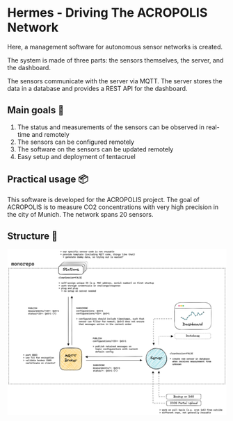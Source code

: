 # Hermes - Driving The ACROPOLIS Network

Here, a management software for autonomous sensor networks is created.

The system is made of three parts: the sensors themselves, the server, and the dashboard.

The sensors communicate with the server via MQTT. The server stores the data in a database and provides a REST API for the dashboard.

## Main goals 🎯

1. The status and measurements of the sensors can be observed in real-time and remotely
1. The sensors can be configured remotely
1. The software on the sensors can be updated remotely
1. Easy setup and deployment of tentacruel

## Practical usage 📦

This software is developed for the ACROPOLIS project. The goal of ACROPOLIS is to measure CO2 concentrations with very high precision in the city of Munich. The network spans 20 sensors.

## Structure 🔨

![](docs/schema.png)

